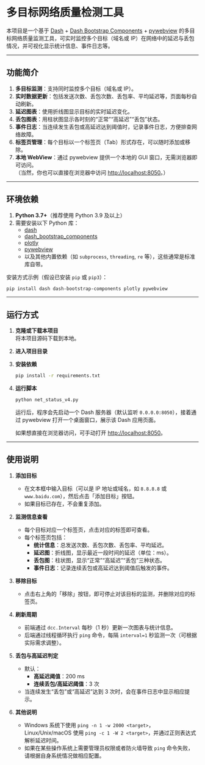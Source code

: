 # 多目标网络质量检测工具

本项目是一个基于 [Dash](https://plotly.com/dash/) + [Dash Bootstrap Components](https://dash-bootstrap-components.opensource.faculty.ai/) + [pywebview](https://github.com/r0x0r/pywebview) 的多目标网络质量监测工具，可实时监控多个目标（域名或 IP）在网络中的延迟与丢包情况，并可视化显示统计信息、事件日志等。

---

## 功能简介

1. **多目标监测**：支持同时监控多个目标（域名或 IP）。
2. **实时数据更新**：包括发送次数、丢包次数、丢包率、平均延迟等，页面每秒自动刷新。
3. **延迟图表**：使用折线图显示目标的实时延迟变化。
4. **丢包图表**：用柱状图显示各时刻的“正常”“高延迟”“丢包”状态。
5. **事件日志**：当连续发生丢包或高延迟达到阈值时，记录事件日志，方便排查网络故障。
6. **标签页管理**：每个目标以一个标签页（Tab）形式存在，可以随时添加或移除。
7. **本地 WebView**：通过 pywebview 提供一个本地的 GUI 窗口，无需浏览器即可访问。  
   （当然，你也可以直接在浏览器中访问 [http://localhost:8050](http://localhost:8050)。）

---

## 环境依赖

1. **Python 3.7+**（推荐使用 Python 3.9 及以上）
2. 需要安装以下 Python 库：
   - [dash](https://pypi.org/project/dash/)
   - [dash_bootstrap_components](https://pypi.org/project/dash-bootstrap-components/)
   - [plotly](https://pypi.org/project/plotly/)
   - [pywebview](https://pypi.org/project/pywebview/)
   - 以及其他内置依赖（如 `subprocess`, `threading`, `re` 等），这些通常是标准库自带。

安装方式示例（假设已安装 `pip` 或 `pip3`）：

```bash
pip install dash dash-bootstrap-components plotly pywebview
```

---

## 运行方式

1. **克隆或下载本项目**  
   将本项目源码下载到本地。
2. **进入项目目录**  

3. **安装依赖** 
   ```bash
   pip install -r requirements.txt
   ```

4. **运行脚本**  
   ```bash
   python net_status_v4.py
   ```
   运行后，程序会先启动一个 Dash 服务器（默认监听 `0.0.0.0:8050`），接着通过 pywebview 打开一个桌面窗口，展示该 Dash 应用页面。

   如果想直接在浏览器访问，可手动打开 [http://localhost:8050](http://localhost:8050)。

---

## 使用说明

1. **添加目标**  
   - 在文本框中输入目标（可以是 IP 地址或域名，如 `8.8.8.8` 或 `www.baidu.com`），然后点击「添加目标」按钮。
   - 如果目标已存在，不会重复添加。

2. **监测信息查看**  
   - 每个目标对应一个标签页，点击对应的标签即可查看。
   - 每个标签页包括：
     - **统计信息**：总发送次数、丢包次数、丢包率、平均延迟。
     - **延迟图**：折线图，显示最近一段时间的延迟（单位：ms）。
     - **丢包图**：柱状图，显示“正常”“高延迟”“丢包”三种状态。
     - **事件日志**：记录连续丢包或高延迟达到阈值后触发的事件。

3. **移除目标**  
   - 点击右上角的「移除」按钮，即可停止对该目标的监测，并删除对应的标签页。

4. **刷新周期**  
   - 前端通过 `dcc.Interval` 每秒（1 秒）更新一次图表与统计信息。  
   - 后端通过线程循环执行 `ping` 命令，每隔 `interval=1` 秒监测一次（可根据实际需求调整）。

5. **丢包与高延迟判定**  
   - 默认：  
     - **高延迟阈值**：200 ms  
     - **连续丢包/高延迟阈值**：3 次  
   - 当连续发生“丢包”或“高延迟”达到 3 次时，会在事件日志中显示相应提示。

6. **其他说明**  
   - Windows 系统下使用 `ping -n 1 -w 2000 <target>`，Linux/Unix/macOS 使用 `ping -c 1 -W 2 <target>`，并通过正则表达式解析延迟时间。  
   - 如果在某些操作系统上需要管理员权限或者防火墙导致 `ping` 命令失败，请根据自身系统情况做相应配置。


